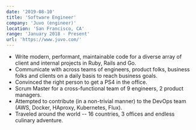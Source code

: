 ```yaml
---
date: '2019-08-10'
title: 'Software Engineer'
company: 'Juvo (engineer)'
location: 'San Francisco, CA'
range: 'January 2018 - Present'
url: 'https://www.juvo.com/'
---
```


- Write modern, performant, maintainable code for a diverse array of client and internal projects in Ruby, Rails and Go.
- Communicate with across teams of engineers, product folks, business folks and clients on a daily basis to reach business goals.
- Convinced the right person to get a PS4 in the office.
- Scrum Master for a cross-functional team of 9 engineers, 2 product managers.
- Attempted to contribute (in a non-trivial manner) to the DevOps team (AWS, Docker, HAproxy, Kubernetes, Flux).
- Traveled around the world -- 16 countries, 3 offices and endless culinary adventure.
